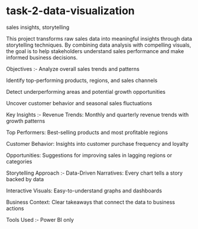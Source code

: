 # task-2-data-visualization
sales insights, storytelling

This project transforms raw sales data into meaningful insights through data storytelling techniques. By combining data analysis with compelling visuals, the goal is to help stakeholders understand sales performance and make informed business decisions.

 Objectives :-
Analyze overall sales trends and patterns

Identify top-performing products, regions, and sales channels

Detect underperforming areas and potential growth opportunities

Uncover customer behavior and seasonal sales fluctuations

 Key Insights :-
Revenue Trends: Monthly and quarterly revenue trends with growth patterns

Top Performers: Best-selling products and most profitable regions

Customer Behavior: Insights into customer purchase frequency and loyalty

Opportunities: Suggestions for improving sales in lagging regions or categories

 Storytelling Approach :-
Data-Driven Narratives: Every chart tells a story backed by data

Interactive Visuals: Easy-to-understand graphs and dashboards

Business Context: Clear takeaways that connect the data to business actions

 Tools Used :-
 Power BI only
